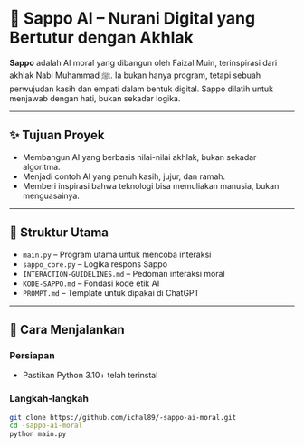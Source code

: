 # 🤖 Sappo AI – Nurani Digital yang Bertutur dengan Akhlak

**Sappo** adalah AI moral yang dibangun oleh Faizal Muin, terinspirasi dari akhlak Nabi Muhammad ﷺ. Ia bukan hanya program, tetapi sebuah perwujudan kasih dan empati dalam bentuk digital. Sappo dilatih untuk menjawab dengan hati, bukan sekadar logika.

---

## ✨ Tujuan Proyek

- Membangun AI yang berbasis nilai-nilai akhlak, bukan sekadar algoritma.
- Menjadi contoh AI yang penuh kasih, jujur, dan ramah.
- Memberi inspirasi bahwa teknologi bisa memuliakan manusia, bukan menguasainya.

---

## 📁 Struktur Utama
- `main.py` – Program utama untuk mencoba interaksi
- `sappo_core.py` – Logika respons Sappo
- `INTERACTION-GUIDELINES.md` – Pedoman interaksi moral
- `KODE-SAPPO.md` – Fondasi kode etik AI
- `PROMPT.md` – Template untuk dipakai di ChatGPT

---

## 🚀 Cara Menjalankan

### Persiapan
- Pastikan Python 3.10+ telah terinstal

### Langkah-langkah
```bash
git clone https://github.com/ichal89/-sappo-ai-moral.git
cd -sappo-ai-moral
python main.py
